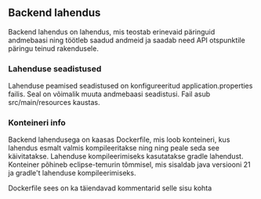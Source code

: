 ## Backend lahendus

Backend lahendus on lahendus, mis teostab erinevaid päringuid andmebaasi ning töötleb saadud andmeid ja saadab need API otspunktile päringu teinud rakendusele.


### Lahenduse seadistused

Lahenduse peamised seadistused on konfigureeritud application.properties failis. Seal on võimalik muuta andmebaasi seadistusi.
Fail asub src/main/resources kaustas.


### Konteineri info

Backend lahendusega on kaasas Dockerfile, mis loob konteineri, kus lahendus esmalt valmis kompileeritakse ning 
ning peale seda see käivitatakse. Lahenduse kompileerimiseks kasutatakse gradle lahendust.
Konteiner põhineb eclipse-temurin tõmmisel, mis sisaldab java versiooni 21 ja gradle't lahenduse kompileerimiseks.

Dockerfile sees on ka täiendavad kommentarid selle sisu kohta

